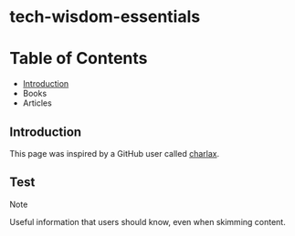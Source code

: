 # tech-wisdom-essentials
# Table of Contents
+ [Introduction](https://github.com/Ardawen/tech-wisdom-essentials/blob/main/README.md#introduction)
+ Books
+ Articles

## Introduction
This page was inspired by a GitHub user called [charlax](https://github.com/charlax/engineering-management).

## Test
> [!NOTE]
> Useful information that users should know, even when skimming content.
